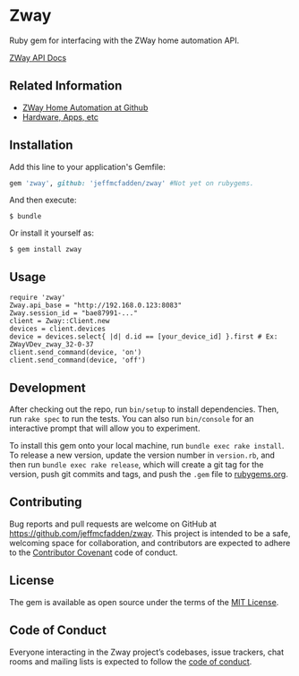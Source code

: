 # Zway

Ruby gem for interfacing with the ZWay home automation API.

[ZWay API Docs](https://zwayhomeautomation.docs.apiary.io/#reference/devices/devices-commands/send-command-to-device)

## Related Information

* [ZWay Home Automation at Github](https://github.com/Z-Wave-Me/home-automation)
* [Hardware, Apps, etc](https://z-wave.me)

## Installation

Add this line to your application's Gemfile:

```ruby
gem 'zway', github: 'jeffmcfadden/zway' #Not yet on rubygems.
```

And then execute:

    $ bundle

Or install it yourself as:

    $ gem install zway

## Usage

    require 'zway'
    Zway.api_base = "http://192.168.0.123:8083"
    Zway.session_id = "bae87991-..."
    client = Zway::Client.new
    devices = client.devices
    device = devices.select{ |d| d.id == [your_device_id] }.first # Ex: ZWayVDev_zway_32-0-37
    client.send_command(device, 'on')
    client.send_command(device, 'off')

## Development

After checking out the repo, run `bin/setup` to install dependencies. Then, run `rake spec` to run the tests. You can also run `bin/console` for an interactive prompt that will allow you to experiment.

To install this gem onto your local machine, run `bundle exec rake install`. To release a new version, update the version number in `version.rb`, and then run `bundle exec rake release`, which will create a git tag for the version, push git commits and tags, and push the `.gem` file to [rubygems.org](https://rubygems.org).

## Contributing

Bug reports and pull requests are welcome on GitHub at https://github.com/jeffmcfadden/zway. This project is intended to be a safe, welcoming space for collaboration, and contributors are expected to adhere to the [Contributor Covenant](http://contributor-covenant.org) code of conduct.

## License

The gem is available as open source under the terms of the [MIT License](https://opensource.org/licenses/MIT).

## Code of Conduct

Everyone interacting in the Zway project’s codebases, issue trackers, chat rooms and mailing lists is expected to follow the [code of conduct](https://github.com/jeffmcfadden/zway/blob/master/CODE_OF_CONDUCT.md).
